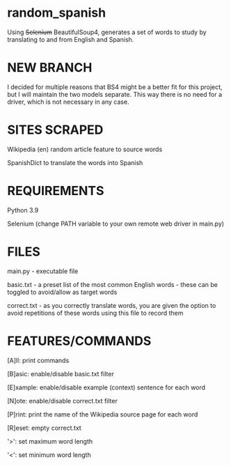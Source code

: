# random_spanish
Using ~~Selenium~~ BeautifulSoup4, generates a set of words to study by translating to and from English and Spanish.

# NEW BRANCH
I decided for multiple reasons that BS4 might be a better fit for this project, but I will maintain the two models separate. This way there is no need for a driver, which is not necessary in any case.

# SITES SCRAPED
Wikipedia (en) random article feature to source words

SpanishDict to translate the words into Spanish

# REQUIREMENTS
Python 3.9

Selenium (change PATH variable to your own remote web driver in main.py)

# FILES
main.py - executable file

basic.txt - a preset list of the most common English words - these can be toggled to avoid/allow as target words

correct.txt - as you correctly translate words, you are given the option to avoid repetitions of these words using this file to record them

# FEATURES/COMMANDS
[A]ll: print commands

[B]asic: enable/disable basic.txt filter

[E]xample: enable/disable example (context) sentence for each word

[N]ote: enable/disable correct.txt filter

[P]rint: print the name of the Wikipedia source page for each word

[R]eset: empty correct.txt

'>': set maximum word length

'<': set minimum word length
